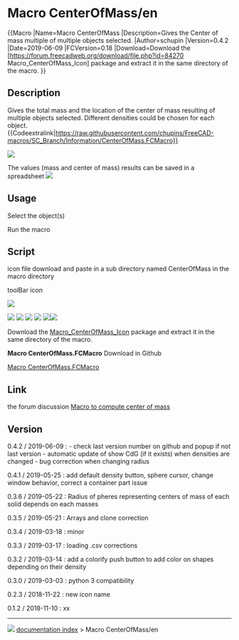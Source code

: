 # Macro CenterOfMass/en
{{Macro
|Name=Macro CenterOfMass
|Description=Gives the Center of mass multiple of multiple objects selected.
|Author=schupin
|Version=0.4.2
|Date=2019-06-09
|FCVersion=0.18
|Download=Download the [https://forum.freecadweb.org/download/file.php?id=84270 Macro_CenterOfMass_Icon] package and extract it in the same directory of the macro.
}}

## Description

Gives the total mass and the location of the center of mass resulting of multiple objects selected. Different densities could be chosen for each object. {{Codeextralink|https://raw.githubusercontent.com/chupins/FreeCAD-macros/SC_Branch/Information/CenterOfMass.FCMacro}}

![](images/Macro_CenterOfMass_01.png )

The values (mass and center of mass) results can be saved in a spreadsheet ![](images/Macro_CenterOfMass_02.png ) 

## Usage

Select the object(s)

Run the macro

## Script

icon file download and paste in a sub directory named CenterOfMass in the macro directory

toolBar icon

![](images/Macro_CenterOfMass.png )

![](images/Macro_CenterOfMass_save.png ) ![](images/Macro_CenterOfMass_com.png ) ![](images/Macro_CenterOfMass_compute.png ) ![](images/Macro_CenterOfMass_import.png ) ![](images/Macro_CenterOfMass_material.png )![](images/Macro_CenterOfMass_colorify.png )

Download the [Macro\_CenterOfMass\_Icon](https://forum.freecadweb.org/download/file.php?id=84270) package and extract it in the same directory of the macro. 

**Macro CenterOfMass.FCMacro** Download in Github

[Macro CenterOfMass.FCMacro](https://github.com/chupins/FreeCAD-macros/blob/SC_Branch/Information/CenterOfMass.FCMacro)

## Link

the forum discussion [Macro to compute center of mass](https://forum.freecadweb.org/viewtopic.php?f=24&t=31883)

## Version

0.4.2 / 2019-06-09 : - check last version number on github and popup if not last version - automatic update of show CdG (if it exists) when densities are changed - bug correction when changing radius

0.4.1 / 2019-05-25 : add default density button, sphere cursor, change window behavior, correct a container part issue

0.3.6 / 2019-05-22 : Radius of pheres representing centers of mass of each solid depends on each masses

0.3.5 / 2019-05-21 : Arrays and clone correction

0.3.4 / 2019-03-18 : minor

0.3.3 / 2019-03-17 : loading .csv corrections

0.3.2 / 2019-03-14 : add a colorify push button to add color on shapes depending on their density

0.3.0 / 2019-03-03 : python 3 compatibility

0.2.3 / 2018-11-22 : new icon name

0.1.2 / 2018-11-10 : xx



---
![](images/Right_arrow.png) [documentation index](../README.md) > Macro CenterOfMass/en
